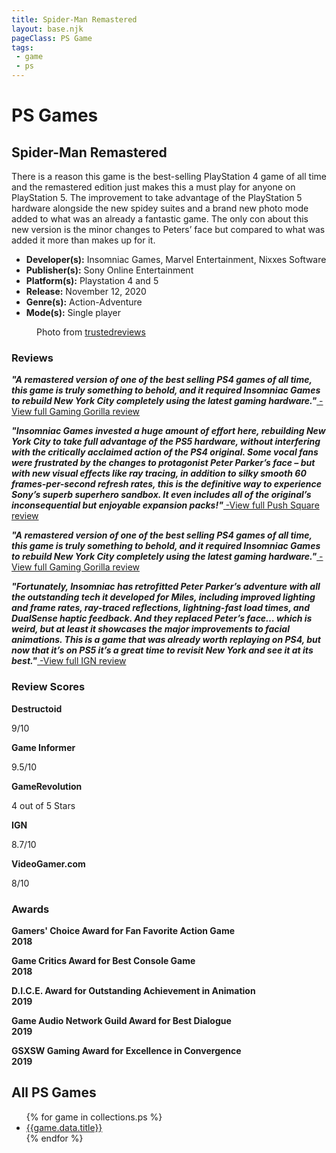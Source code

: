 ```yaml
---
title: Spider-Man Remastered
layout: base.njk
pageClass: PS Game
tags: 
 - game
 - ps
---
```


<div class="games-header">
  <h1>PS Games</h1>
</div>
  <section class="grid-m">
        <article class="card-m">
            <div class="card__content-m">
                <h2 class="card__text-m">Spider-Man Remastered</h2>
              <p class="card__text-m">There is a reason this game is the best-selling PlayStation 4 game of all time and the remastered edition just makes this a must play for anyone on PlayStation 5. The improvement to take advantage of the PlayStation 5 hardware alongside the new spidey suites and a brand new photo mode added to what was an already a fantastic game. The only con about this new version is the minor changes to Peters’ face but compared to what was added it more than makes up for it.</p>
              <ul>
                 <li><strong>Developer(s):</strong> Insomniac Games, Marvel Entertainment, Nixxes Software</li>
                <li><strong>Publisher(s):</strong> Sony Online Entertainment</li>
                <li><strong>Platform(s):</strong> Playstation 4 and 5</li>
                <li><strong>Release:</strong> November 12, 2020</li>
                <li><strong>Genre(s):</strong> Action-Adventure</li>
                <li><strong>Mode(s):</strong> Single player</li>
              </ul>
            </div>
          </article>
          <article class="card-m">
          <figure class="img-container">
            <div class="card__img-m"><img src="/images/game-main-9.png" alt=""></div>
            <figcaption class="img-caption">
               Photo from <a href="https://www.trustedreviews.com/news/marvels-spider-man-system-requirements-4251649">trustedreviews</a>
             </figcaption>
             </figure>
          </article>
     </section>
            <div class="game_reviews">
      <h3><strong>Reviews</strong></h3>      
      <p>
        <strong><i>"A remastered version of one of the best selling PS4 games of all time, this game is truly something to behold, and it required Insomniac Games to rebuild New York City completely using the latest gaming hardware."<a href="https://gaminggorilla.com/best-ps5-exclusive-games/" target="_blank" rel="noopener noreferrer"></i></strong> -View full Gaming Gorilla review</a>
      </p>
      <p>
        <strong><i>"Insomniac Games invested a huge amount of effort here, rebuilding New York City to take full advantage of the PS5 hardware, without interfering with the critically acclaimed action of the PS4 original. Some vocal fans were frustrated by the changes to protagonist Peter Parker’s face – but with new visual effects like ray tracing, in addition to silky smooth 60 frames-per-second refresh rates, this is the definitive way to experience Sony’s superb superhero sandbox. It even includes all of the original’s inconsequential but enjoyable expansion packs!"<a href="https://www.pushsquare.com/guides/best-ps5-exclusive-games?page=3" target="_blank" rel="noopener noreferrer"></i></strong> -View full Push Square review</a>
      </p>
       <p>
        <strong><i>"A remastered version of one of the best selling PS4 games of all time, this game is truly something to behold, and it required Insomniac Games to rebuild New York City completely using the latest gaming hardware."<a href="https://gaminggorilla.com/best-ps5-exclusive-games/" target="_blank" rel="noopener noreferrer"></i></strong> -View full Gaming Gorilla review</a>
      </p>
      <p>
        <strong><i>"Fortunately, Insomniac has retrofitted Peter Parker’s adventure with all the outstanding tech it developed for Miles, including improved lighting and frame rates, ray-traced reflections, lightning-fast load times, and DualSense haptic feedback. And they replaced Peter’s face… which is weird, but at least it showcases the major improvements to facial animations. This is a game that was already worth replaying on PS4, but now that it’s on PS5 it’s a great time to revisit New York and see it at its best."<a href="https://www.ign.com/articles/marvels-spider-man-remastered-review" target="_blank" rel="noopener noreferrer"></i></strong> -View full IGN review</a>
      </p>
      </div>
  <h3><strong>Review Scores</strong></h3>
    <div class="game_numeric_reviews">
      <div class="game_numeric_review">
        <strong>Destructoid</strong>
        <p>9/10</p>
      </div>
      <div class="game_numeric_review">
        <strong>Game Informer</strong>
        <p>9.5/10</p>
      </div>
      <div class="game_numeric_review">
        <strong>GameRevolution</strong>
        <p>4 out of 5 Stars</p>
      </div>
      <div class="game_numeric_review">
        <strong>IGN</strong>
        <p>8.7/10</p>
      </div>
      <div class="game_numeric_review">
        <strong>VideoGamer.com</strong>
        <p>8/10</p>
      </div>
    </div>
    <h3><strong>Awards</strong></h3>
    <div class="game_awards">
      <div class="game_award">
        <p><strong>Gamers' Choice Award for Fan Favorite Action Game<br>2018</strong></p>
      </div>
      <div class="game_award">
        <p><strong>Game Critics Award for Best Console Game<br>2018</strong></p>
      </div>
      <div class="game_award">
        <p><strong>D.I.C.E. Award for Outstanding Achievement in Animation<br>2019</strong></p>
      </div>
      <div class="game_award">
        <p><strong>Game Audio Network Guild Award for Best Dialogue<br>2019</strong></p>
      </div>
      <div class="game_award">
        <p><strong>GSXSW Gaming Award for Excellence in Convergence<br>2019</strong></p>
      </div>
    </div>
      <section class="Collections">
  <h1>All PS Games</h1>
  <ul>
    {% for game in collections.ps %}      
      <li><a href="{{game.url}}">{{game.data.title}}</a></li>
    {% endfor %}
  </ul>
  </section>